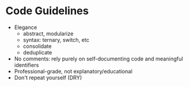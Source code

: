 # Code Guidelines
- Elegance
    - abstract, modularize
    - syntax: ternary, switch, etc
    - consolidate
    - deduplicate
- No comments: rely purely on self-documenting code and meaningful identifiers
- Professional-grade, not explanatory/educational
- Don't repeat yourself (DRY)
